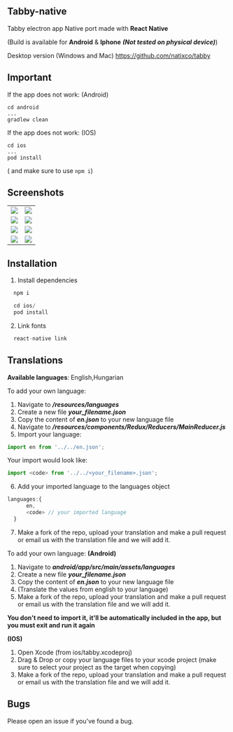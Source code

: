 ## Tabby-native

Tabby electron app Native port made with **React Native**

(Build is available for **Android** & **Iphone** ***(Not tested on physical device)***)

Desktop version (Windows and Mac)
https://github.com/natixco/tabby

## Important

If the app does not work: (Android)
```
cd android
...
gradlew clean
```

If the app does not work: (IOS)
```
cd ios
...
pod install
```

( and make sure to use `npm i`)

## Screenshots
<table>
  <tr>
    <td><img src="/resources/screenshots/iphone-sc.png"/></td>
    <td><img src="/resources/screenshots/iphone-sc3.png"/></td>
  </tr>
  <tr>
    <td><img src="/resources/screenshots/iphone-sc2.png"/></td>
    <td><img src="/resources/screenshots/iphone-sc4.png"/></td>
  </tr>
  <tr>
    <td><img src="/resources/screenshots/screenshot-2.png"/></td>
    <td><img src="/resources/screenshots/screenshot-4.png"/></td>
  </tr>
 <tr>
    <td><img src="/resources/screenshots/screenshot-3.png"/></td>
    <td><img src="/resources/screenshots/screenshot-1.png"/></td>
  </tr>
</table>

## Installation
1. Install dependencies
```js
  npm i
```
```js
  cd ios/
  pod install
```
2. Link fonts
```js
  react-native link
```

## Translations

**Available languages**: English,Hungarian

To add your own language:
  1. Navigate to ***/resources/languages***
  2. Create a new file ***your_filename.json***
  3. Copy the content of ***en.json*** to your new language file
  4. Navigate to ***/resources/components/Redux/Reducers/MainReducer.js***
  5. Import your language:
  ```js
  import en from '../../en.json';
  ```  
  Your import would look like:
  ```js
  import <code> from '../../<your_filename>.json';
  ```  
  6. Add your imported language to the languages object
  ```js
  languages:{
        en,
        <code> // your imported language
    }
  ```
  7. Make a fork of the repo, upload your translation and make a pull request or email us with the translation file and we will add it.
  
To add your own language: 
**(Android)**

  1. Navigate to ***android/app/src/main/assets/languages***
  2. Create a new file ***your_filename.json***
  3. Copy the content of ***en.json*** to your new language file
  4. (Translate the values from english to your language)
  5. Make a fork of the repo, upload your translation and make a pull request or email us with the translation file and we will add it.
  
  **You don't need to import it, it'll be automatically included in the app, but you must exit and run it again**
  
**(IOS)**

  1. Open Xcode (from ios/tabby.xcodeproj)
  2. Drag & Drop or copy your language files to your xcode project (make sure to select your project as the target when copying)
  3. Make a fork of the repo, upload your translation and make a pull request or email us with the translation file and we will add it.
  
## Bugs
  Please open an issue if you've found a bug. 
